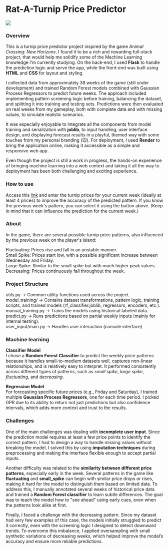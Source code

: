 # Rat-A-Turnip Price Predictor

![](https://github.com/mizhare/turnip-weekly-predictor/blob/main/static/prediction-gif.gif)

### Overview

This is a turnip price predictor project inspired by the game _Animal Crossing: New Horizons_. I found it to be a rich and rewarding full-stack project, that would help me solidify some of the Machine Learning knowledge I'm currently studying. On the back-end, I used **Flask** to handle the prediction logic and serve the app, while the front-end was built using **HTML** and **CSS** for layout and styling.

I collected data from approximately 38 weeks of the game (still under development) and trained Random Forest models combined with Gaussian Process Regressors to predict future weeks. The approach included implementing pattern screening logic before training, balancing the dataset, and splitting it into training and testing sets. Predictions were then evaluated on real weeks from my gameplay, both with complete data and with missing values, to simulate realistic scenarios.

It was especially enjoyable to integrate all the components from model training and serialization with **joblib**, to input handling, user interface design, and displaying forecast results in a playful, themed way with some touches from my personal branding (🐭). For deployment, I used **Render** to bring the application online, making it accessible as a simple and responsive web app.

Even though the project is still a work in progress, the hands-on experience of bringing machine learning into a web context and taking it all the way to deployment has been both challenging and exciting experience.
### How to use

Access this [link](https://turnip-predictor.onrender.com) and enter the turnip prices for your current week (ideally at least 4 prices) to improve the accuracy of the predicted pattern.  If you know the previous week's pattern, you can select it using the button above. (Keep in mind that it can influence the prediction for the current week.)

### About

In the game, there are several possible turnip price patterns, also influenced by the previous week on the player's island:

Fluctuating: Prices rise and fall in an unstable manner.  
Small Spike: Prices start low, with a possible significant increase between Wednesday and Friday.  
Large Spike: Similar to the small spike but with much higher peak values.  
Decreasing: Prices continuously fall throughout the week.

### Project Structure

utils.py → Common utility functions used across the project.  
model_training/ → Contains dataset transformations, pattern logic, training scripts, and trained models (rf_classifier.joblib, regressors, encoders, etc.).  
manual_training.py → Trains the models using historical labeled data.  
predict.py → Runs predictions based on partial weekly inputs (mainly for internal testing).  
user_input/main.py → Handles user interaction (console interface)

### Machine learning

**Classifier Model**  
I chose a **Random Forest Classifier** to predict the weekly price patterns because it handles small-to-medium datasets well, captures non-linear relationships, and is relatively easy to interpret. It performed consistently across different types of patterns, such as _small spike_, _large spike_, _fluctuating_, and _decreasing_.

**Regression Model**  
For forecasting specific future prices (e.g., Friday and Saturday), I trained multiple **Gaussian Process Regressors**, one for each time period. I picked GPR due to its ability to return not just predictions but also confidence intervals, which adds more context and trust to the results.


### Challenges

One of the main challenges was dealing with **incomplete user input**. Since the prediction model requires at least a few price points to identify the correct pattern, I had to design a way to handle missing values without breaking the model. I solved this by using **imputation techniques** during preprocessing and making the interface flexible enough to accept partial inputs.

Another difficulty was related to the **similarity between different price patterns**, especially early in the week. Several patterns in the game like **fluctuating** and **small_spike** can begin with similar price drops or rises, making it hard for the model to distinguish them based on limited data. To address this, I manually annotated several weeks of historical price data and trained a **Random Forest classifier** to learn subtle differences. The goal was to teach the model how to "see ahead" using early cues, even when the patterns look alike at first.

Finally, I faced a challenge with the decreasing pattern. Since my dataset had very few examples of this case, the models initially struggled to predict it correctly, even with the screening logic I designed to detect downward trends. To overcome this imbalance, I applied oversampling with small synthetic variations of decreasing weeks, which helped improve the model’s accuracy and ensure more reliable predictions.

